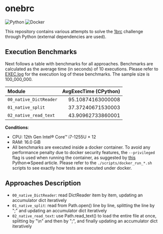 # onebrc

![Python](https://img.shields.io/badge/python-006d98?style=for-the-badge&logo=python&logoColor=ffc600)
![Docker](https://img.shields.io/badge/docker-2496ed?style=for-the-badge&logo=docker&logoColor=ffffff)

This repository contains various attempts to solve the [1brc](https://github.com/gunnarmorling/onebrc) challenge through Python (external dependencies are used).

## Execution Benchmarks

Next follows a table with benchmarks for all approaches.
Benchmarks are calculated as the average time (in seconds) of 10 executions.
Please refer to [EXEC.log](./EXEC.log) for the execution log of these benchmarks.
The sample size is 100_000_000.

| Module                 | AvgExecTime (CPython) |
| :--------------------- | --------------------: |
| `00_native_DictReader` |     95.10874163000008 |
| `01_native_split`      |     37.37240671530003 |
| `02_native_read_text`  |     43.90962733860001 |

**Conditions**:

- CPU: 12th Gen Intel® Core™ i7-1255U × 12
- RAM: 16.0 GiB
- All benchmarks are executed inside a docker container. To avoid any performance penalty due to docker security features, the `--privileged` flag is used when running the container, as suggested by [this](https://pythonspeed.com/articles/docker-performance-overhead/) Python⇒Speed article. Please refer to the `./scripts/docker_run_*.sh` scripts to see exactly how tests are executed under docker.

## Approaches Description

- `00_native_DictReader`: read DictReader item by item, updating an accumulator dict iteratively
- `01_native_split`: read from Path.open() line by line, splitting the line by ";" and updating an accumulator dict iteratively
- `02_native_read_text`: use Path.read_text() to load the entire file at once, splitting by "\n" and then by ";", and finally updating an accumulator dict iteratively
